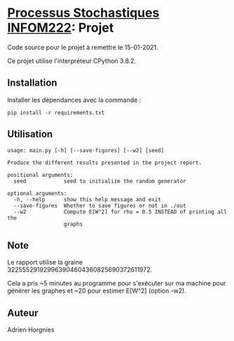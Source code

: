 # [Processus Stochastiques INFOM222](https://directory.unamur.be/teaching/courses/INFOM222): Projet

Code source pour le projet à remettre le 15-01-2021.

Ce projet utilise l'interpréteur CPython 3.8.2.

## Installation

Installer les dépendances avec la commande :
```
pip install -r requirements.txt
```

## Utilisation

```
usage: main.py [-h] [--save-figures] [--w2] [seed]

Produce the different results presented in the project report.

positional arguments:
  seed            seed to initialize the random generator

optional arguments:
  -h, --help      show this help message and exit
  --save-figures  Whether to save figures or not in ./out
  --w2            Compute E[W^2] for rho = 0.5 INSTEAD of printing all the
                  graphs
```

## Note
Le rapport utilise la graine 322555291929963904604360825690372611972.

Cela a pris ~5 minutes au programme pour s'exécuter sur ma machine pour générer les graphes et ~20 pour estimer E\[W^2\] (option -w2).

## Auteur

Adrien Horgnies

